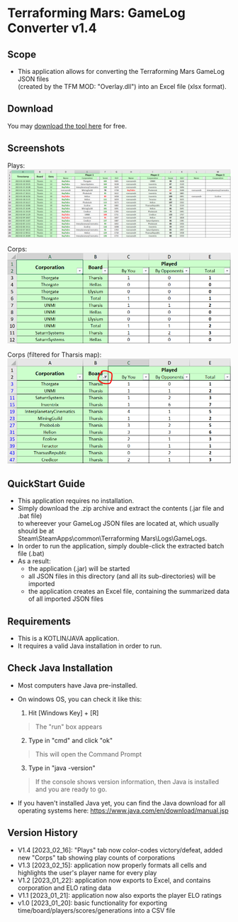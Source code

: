 # Terraforming Mars: GameLog Converter v1.4

## Scope
- This application allows for converting the Terraforming Mars GameLog JSON files  
(created by the TFM MOD: "Overlay.dll") into an Excel file (xlsx format).

## Download

You may [download the tool here](https://github.com/kayteem/TfmGamelogConverter/blob/main/executable/TfmGamelogConverter%20v1.4.zip) for free.
         
## Screenshots
Plays:
![Screenshot_Plays](https://github.com/kayteem/TfmGamelogConverter/blob/main/doc/Screenshot_Plays.PNG?raw=true)
      
Corps:
![Screenshot Corps](https://github.com/kayteem/TfmGamelogConverter/blob/main/doc/Screenshot_Corps.PNG?raw=true)    

Corps (filtered for Tharsis map):
![Screenshot Corps_Filtered](https://github.com/kayteem/TfmGamelogConverter/blob/main/doc/Screenshot_Corps_Filtered.PNG?raw=true)


## QuickStart Guide
- This application requires no installation.
- Simply download the .zip archive and extract the contents (.jar file and .bat file)  
  to whereever your GameLog JSON files are located at, which usually should be at  
  Steam\SteamApps\common\Terraforming Mars\Logs\GameLogs.
- In order to run the application, simply double-click the extracted batch file (.bat)
- As a result:
  - the application (.jar) will be started
  - all JSON files in this directory (and all its sub-directories) will be imported
  - the application creates an Excel file, containing the summarized data of all imported JSON files


## Requirements
- This is a KOTLIN/JAVA application.
- It requires a valid Java installation in order to run.


## Check Java Installation
- Most computers have Java pre-installed.
- On windows OS, you can check it like this:


    1) Hit [Windows Key] + [R]  
    > The "run" box appears
  
    2) Type in "cmd" and click "ok"  
    > This will open the Command Prompt
  
    3) Type in "java -version"  
    > If the console shows version information, then Java is installed and you are ready to go.
   

- If you haven't installed Java yet, you can find the Java download for all operating systems here:
  https://www.java.com/en/download/manual.jsp


## Version History
- V1.4 [2023_02_16]: "Plays" tab now color-codes victory/defeat, added new "Corps" tab showing play counts of corporations
- V1.3 [2023_02_15]: application now properly formats all cells and highlights the user's player name for every play
- V1.2 [2023_01_22]: application now exports to Excel, and contains corporation and ELO rating data
- V1.1 [2023_01_21]: application now also exports the player ELO ratings
- v1.0 [2023_01_20]: basic functionality for exporting time/board/players/scores/generations into a CSV file
